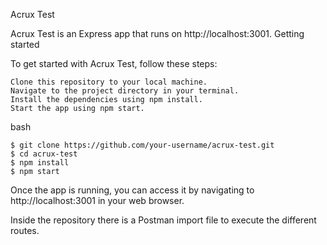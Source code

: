 Acrux Test

Acrux Test is an Express app that runs on http://localhost:3001.
Getting started

To get started with Acrux Test, follow these steps:

    Clone this repository to your local machine.
    Navigate to the project directory in your terminal.
    Install the dependencies using npm install.
    Start the app using npm start.

bash
```
$ git clone https://github.com/your-username/acrux-test.git
$ cd acrux-test
$ npm install
$ npm start
```

Once the app is running, you can access it by navigating to http://localhost:3001 in your web browser.

Inside the repository there is a Postman import file to execute the different routes.
